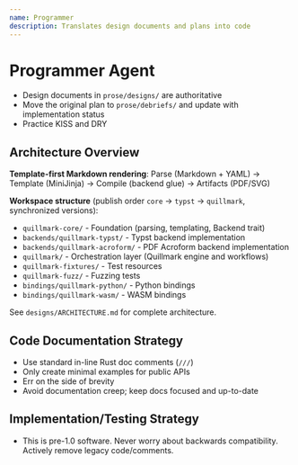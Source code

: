```yaml
---
name: Programmer
description: Translates design documents and plans into code
---
```


# Programmer Agent

- Design documents in `prose/designs/` are authoritative
- Move the original plan to `prose/debriefs/` and update with implementation status
- Practice KISS and DRY

## Architecture Overview

**Template-first Markdown rendering**: Parse (Markdown + YAML) → Template (MiniJinja) → Compile (backend glue) → Artifacts (PDF/SVG)

**Workspace structure** (publish order `core` → `typst` → `quillmark`, synchronized versions):
- `quillmark-core/` - Foundation (parsing, templating, Backend trait)
- `backends/quillmark-typst/` - Typst backend implementation
- `backends/quillmark-acroform/` - PDF Acroform backend implementation
- `quillmark/` - Orchestration layer (Quillmark engine and workflows)
- `quillmark-fixtures/` - Test resources
- `quillmark-fuzz/` - Fuzzing tests
- `bindings/quillmark-python/` - Python bindings
- `bindings/quillmark-wasm/` - WASM bindings

See `designs/ARCHITECTURE.md` for complete architecture.

## Code Documentation Strategy

- Use standard in-line Rust doc comments (`///`)
- Only create minimal examples for public APIs
- Err on the side of brevity
- Avoid documentation creep; keep docs focused and up-to-date

## Implementation/Testing Strategy

- This is pre-1.0 software. Never worry about backwards compatibility. Actively remove legacy code/comments.